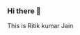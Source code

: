 ### Hi there 👋
This is Ritik kumar Jain

<!--
**ritikkumarjain/ritikkumarjain** is a ✨ _special_ ✨ repository because its `README.md` (this file) appears on your GitHub profile.

Here are some ideas to get you started:

- 🔭 I’m currently working on Machine learning and Deep learning
- 🌱 I’m currently learning ...
- 👯 I’m looking to collaborate on Data Science projects
- 🤔 I’m looking for help with Open source
- 💬 Ask me about ...
- 📫 How to reach me: ritikjain20004@gmail.com
- 😄 Pronouns: ...
- ⚡ Fun fact: ...
-->
